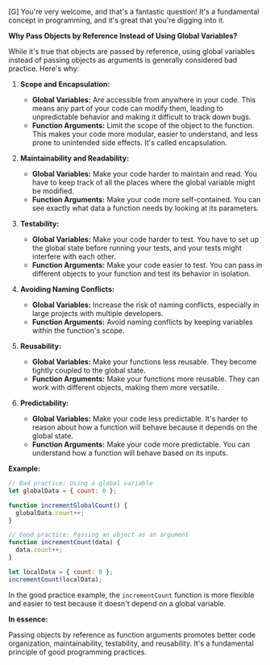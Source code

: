 [G] You're very welcome, and that's a fantastic question! It's a fundamental concept in programming, and it's great that you're digging into it.

**Why Pass Objects by Reference Instead of Using Global Variables?**

While it's true that objects are passed by reference, using global variables instead of passing objects as arguments is generally considered bad practice. Here's why:

1.  **Scope and Encapsulation:**
    * **Global Variables:** Are accessible from anywhere in your code. This means any part of your code can modify them, leading to unpredictable behavior and making it difficult to track down bugs.
    * **Function Arguments:** Limit the scope of the object to the function. This makes your code more modular, easier to understand, and less prone to unintended side effects. It's called encapsulation.

2.  **Maintainability and Readability:**
    * **Global Variables:** Make your code harder to maintain and read. You have to keep track of all the places where the global variable might be modified.
    * **Function Arguments:** Make your code more self-contained. You can see exactly what data a function needs by looking at its parameters.

3.  **Testability:**
    * **Global Variables:** Make your code harder to test. You have to set up the global state before running your tests, and your tests might interfere with each other.
    * **Function Arguments:** Make your code easier to test. You can pass in different objects to your function and test its behavior in isolation.

4.  **Avoiding Naming Conflicts:**
    * **Global Variables:** Increase the risk of naming conflicts, especially in large projects with multiple developers.
    * **Function Arguments:** Avoid naming conflicts by keeping variables within the function's scope.

5.  **Reusability:**
    * **Global Variables:** Make your functions less reusable. They become tightly coupled to the global state.
    * **Function Arguments:** Make your functions more reusable. They can work with different objects, making them more versatile.

6.  **Predictability:**
    * **Global Variables:** Make your code less predictable. It's harder to reason about how a function will behave because it depends on the global state.
    * **Function Arguments:** Make your code more predictable. You can understand how a function will behave based on its inputs.

**Example:**

```javascript
// Bad practice: Using a global variable
let globalData = { count: 0 };

function incrementGlobalCount() {
  globalData.count++;
}

// Good practice: Passing an object as an argument
function incrementCount(data) {
  data.count++;
}

let localData = { count: 0 };
incrementCount(localData);
```

In the good practice example, the `incrementCount` function is more flexible and easier to test because it doesn't depend on a global variable.

**In essence:**

Passing objects by reference as function arguments promotes better code organization, maintainability, testability, and reusability. It's a fundamental principle of good programming practices.
